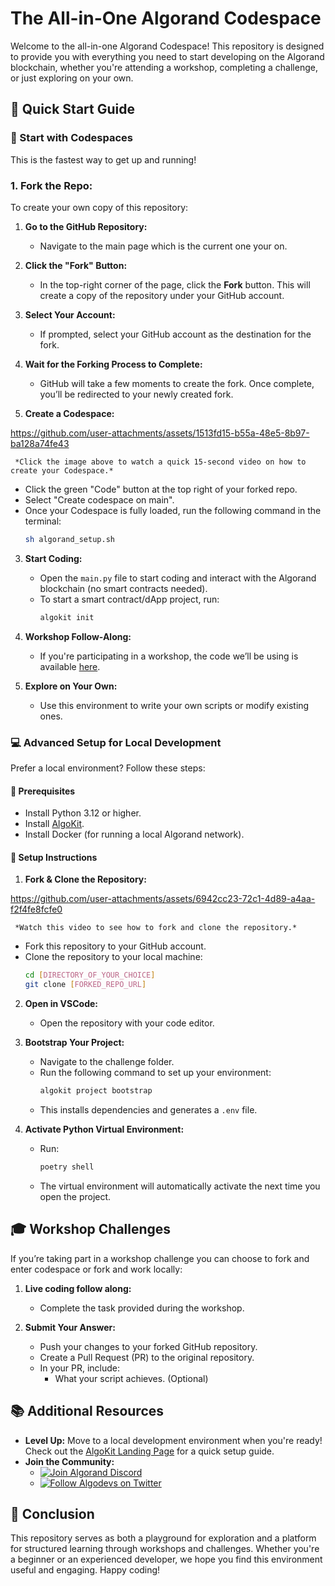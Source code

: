 # The All-in-One Algorand Codespace

Welcome to the all-in-one Algorand Codespace! This repository is designed to provide you with everything you need to start developing on the Algorand blockchain, whether you're attending a workshop, completing a challenge, or just exploring on your own.

## 🌟 Quick Start Guide

### 🚀 Start with Codespaces
This is the fastest way to get up and running!

### 1. **Fork the Repo:**

To create your own copy of this repository:

1. **Go to the GitHub Repository:**
   - Navigate to the main page which is the current one your on.

2. **Click the "Fork" Button:**
   - In the top-right corner of the page, click the **Fork** button. This will create a copy of the repository under your GitHub account.

3. **Select Your Account:**
   - If prompted, select your GitHub account as the destination for the fork.

4. **Wait for the Forking Process to Complete:**
   - GitHub will take a few moments to create the fork. Once complete, you’ll be redirected to your newly created fork.


2. **Create a Codespace:**


https://github.com/user-attachments/assets/1513fd15-b55a-48e5-8b97-ba128a74fe43


     *Click the image above to watch a quick 15-second video on how to create your Codespace.*
   - Click the green "Code" button at the top right of your forked repo.
   - Select "Create codespace on main".
   - Once your Codespace is fully loaded, run the following command in the terminal:
     ```bash
     sh algorand_setup.sh
     ```

3. **Start Coding:**
   - Open the `main.py` file to start coding and interact with the Algorand blockchain (no smart contracts needed).
   - To start a smart contract/dApp project, run:
     ```bash
     algokit init
     ```

4. **Workshop Follow-Along:**
   - If you're participating in a workshop, the code we’ll be using is available [here](https://github.com/Ganainmtech/python_algokit_demo).

5. **Explore on Your Own:**
   - Use this environment to write your own scripts or modify existing ones.

### 💻 Advanced Setup for Local Development

Prefer a local environment? Follow these steps:

#### 🧰 Prerequisites

- Install Python 3.12 or higher.
- Install [AlgoKit](https://developer.algorand.org/algokit/?utm_source=af_employee&utm_medium=social&utm_campaign=algokit_sarajane&utm_content=download&utm_term=EME).
- Install Docker (for running a local Algorand network).

#### 🔧 Setup Instructions

1. **Fork & Clone the Repository:**


https://github.com/user-attachments/assets/6942cc23-72c1-4d89-a4aa-f2f4fe8fcfe0


     *Watch this video to see how to fork and clone the repository.*
   - Fork this repository to your GitHub account.
   - Clone the repository to your local machine:
     ```bash
     cd [DIRECTORY_OF_YOUR_CHOICE]
     git clone [FORKED_REPO_URL]
     ```

2. **Open in VSCode:**
   - Open the repository with your code editor.

3. **Bootstrap Your Project:**
   - Navigate to the challenge folder.
   - Run the following command to set up your environment:
     ```bash
     algokit project bootstrap
     ```
   - This installs dependencies and generates a `.env` file.

4. **Activate Python Virtual Environment:**
   - Run:
     ```bash
     poetry shell
     ```
   - The virtual environment will automatically activate the next time you open the project.

## 🎓 Workshop Challenges

If you’re taking part in a workshop challenge you can choose to fork and enter codespace or fork and work locally:

1. **Live coding follow along:** 
   - Complete the task provided during the workshop.

2. **Submit Your Answer:**
   - Push your changes to your forked GitHub repository.
   - Create a Pull Request (PR) to the original repository.
   - In your PR, include:
     - What your script achieves. (Optional)

## 📚 Additional Resources

- **Level Up:** Move to a local development environment when you're ready! Check out the [AlgoKit Landing Page](https://developer.algorand.org/algokit/?utm_source=af_employee&utm_medium=social&utm_campaign=algokit_sarajane&utm_content=download&utm_term=EME) for a quick setup guide.
- **Join the Community:**
  - [![Join Algorand Discord](https://img.shields.io/discord/discord_channel_id?logo=discord)](https://discord.com/invite/algorand)
  - [![Follow Algodevs on Twitter](https://img.shields.io/twitter/follow/algodevs?style=social)](https://x.com/algodevs)

## 🏁 Conclusion

This repository serves as both a playground for exploration and a platform for structured learning through workshops and challenges. Whether you're a beginner or an experienced developer, we hope you find this environment useful and engaging. Happy coding!

